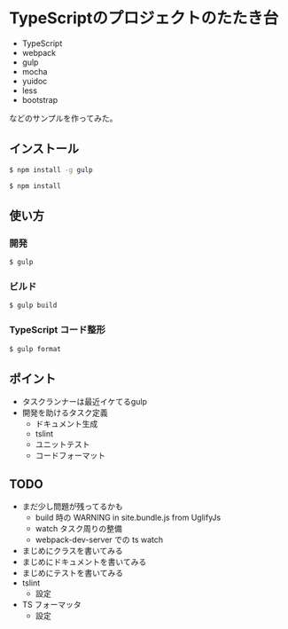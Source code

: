 TypeScriptのプロジェクトのたたき台
==================================

* TypeScript
* webpack
* gulp
* mocha
* yuidoc
* less
* bootstrap

などのサンプルを作ってみた。

インストール
------------

```sh
$ npm install -g gulp
```

```sh
$ npm install
```

使い方
------

### 開発

```sh
$ gulp
```

### ビルド

```sh
$ gulp build
```

### TypeScript コード整形

```sh
$ gulp format
```

ポイント
--------

* タスクランナーは最近イケてるgulp
* 開発を助けるタスク定義
  * ドキュメント生成
  * tslint
  * ユニットテスト
  * コードフォーマット

TODO
----

* まだ少し問題が残ってるかも
  * build 時の WARNING in site.bundle.js from UglifyJs
  * watch タスク周りの整備
  * webpack-dev-server での ts watch
* まじめにクラスを書いてみる
* まじめにドキュメントを書いてみる
* まじめにテストを書いてみる
* tslint
  * 設定
* TS フォーマッタ
  * 設定
